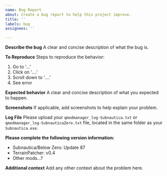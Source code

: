 ```yaml
---
name: Bug Report
about: Create a bug report to help this project improve.
title: ''
labels: bug
assignees: ''

---
```


**Describe the bug**
A clear and concise description of what the bug is.

**To Reproduce**
Steps to reproduce the behavior:
1. Go to '...'
2. Click on '....'
3. Scroll down to '....'
4. See error

**Expected behavior**
A clear and concise description of what you expected to happen.

**Screenshots**
If applicable, add screenshots to help explain your problem.

**Log File**
Please upload your `qmodmanager_log-Subnautica.txt` or `qmodmanager_log-SubnauticaZero.txt` file, located in the same folder as your `Subnautica.exe`.

**Please complete the following version information:**
 - Subnautica/Below Zero: Update 87
 - TerrainPatcher: v0.4
 - Other mods...?

**Additional context**
Add any other context about the problem here.

